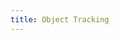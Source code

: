 ```yaml
---
title: Object Tracking
---
```


<video-container src="https://www.youtube.com/embed/Cf1INvUsvkM" />
